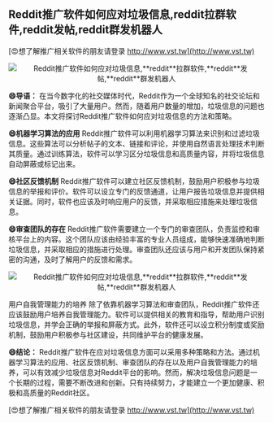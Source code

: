## **Reddit推广软件如何应对垃圾信息,**reddit**拉群软件,**reddit**发帖,**reddit**群发机器人**

[😍想了解推广相关软件的朋友请登录 http://www.vst.tw](http://www.vst.tw)

 <center><img src="https://vst.tw/MP4/tuiguang/png/3.png" alt="Reddit推广软件如何应对垃圾信息,**reddit**拉群软件,**reddit**发帖,**reddit**群发机器人"></center>

**😄导语：**
在当今数字化的社交媒体时代，Reddit作为一个全球知名的社交论坛和新闻聚合平台，吸引了大量用户。然而，随着用户数量的增加，垃圾信息的问题也逐渐凸显。本文将探讨Reddit推广软件如何应对垃圾信息的方法和策略。

**😄机器学习算法的应用**
Reddit推广软件可以利用机器学习算法来识别和过滤垃圾信息。这些算法可以分析帖子的文本、链接和评论，并使用自然语言处理技术判断其质量。通过训练算法，软件可以学习区分垃圾信息和高质量内容，并将垃圾信息自动屏蔽或标记出来。

**😄社区反馈机制**
Reddit推广软件可以建立社区反馈机制，鼓励用户积极参与垃圾信息的举报和评价。软件可以设立专门的反馈通道，让用户报告垃圾信息并提供相关证据。同时，软件也应该及时响应用户的反馈，并采取相应措施来处理垃圾信息。

**😄审查团队的存在**
Reddit推广软件需要建立一个专门的审查团队，负责监控和审核平台上的内容。这个团队应该由经验丰富的专业人员组成，能够快速准确地判断垃圾信息，并采取相应的措施进行处理。审查团队还应该与用户和开发团队保持紧密的沟通，及时了解用户的反馈和需求。

 <center><img src="https://vst.tw/MP4/tuiguang/png/3.png" alt="Reddit推广软件如何应对垃圾信息,**reddit**拉群软件,**reddit**发帖,**reddit**群发机器人"></center>

用户自我管理能力的培养
除了依靠机器学习算法和审查团队，Reddit推广软件还应该鼓励用户培养自我管理能力。软件可以提供相关的教育和指导，帮助用户识别垃圾信息，并学会正确的举报和屏蔽方式。此外，软件还可以设立积分制度或奖励机制，鼓励用户积极参与社区建设，共同维护平台的健康发展。

**😄结论：**
Reddit推广软件在应对垃圾信息方面可以采用多种策略和方法。通过机器学习算法的应用、社区反馈机制、审查团队的存在以及用户自我管理能力的培养，可以有效减少垃圾信息对Reddit平台的影响。然而，解决垃圾信息问题是一个长期的过程，需要不断改进和创新。只有持续努力，才能建立一个更加健康、积极和高质量的Reddit社区。

[😍想了解推广相关软件的朋友请登录 http://www.vst.tw](http://www.vst.tw)



